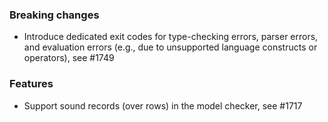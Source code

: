<!-- NOTE:
     Release notes for unreleased changes go here, following this format:

        ### Features

         * Change description, see #123

        ### Bug fixes

         * Some bug fix, see #124

     DO NOT LEAVE A BLANK LINE BELOW THIS PREAMBLE -->
### Breaking changes

 * Introduce dedicated exit codes for type-checking errors, parser errors, and
   evaluation errors (e.g., due to unsupported language constructs or
   operators), see #1749

### Features

 * Support sound records (over rows) in the model checker, see #1717